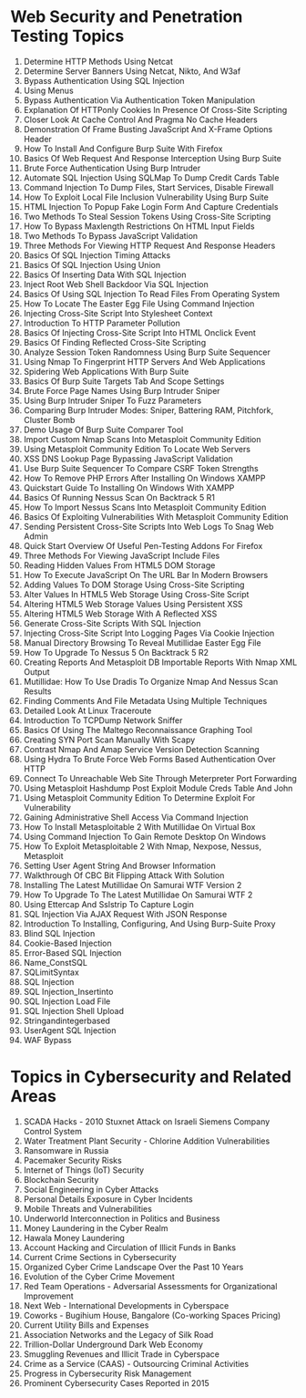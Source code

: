 # Web Security and Penetration Testing Topics

1. Determine HTTP Methods Using Netcat
2. Determine Server Banners Using Netcat, Nikto, And W3af
3. Bypass Authentication Using SQL Injection
4. Using Menus
5. Bypass Authentication Via Authentication Token Manipulation
6. Explanation Of HTTPonly Cookies In Presence Of Cross-Site Scripting
7. Closer Look At Cache Control And Pragma No Cache Headers
8. Demonstration Of Frame Busting JavaScript And X-Frame Options Header
9. How To Install And Configure Burp Suite With Firefox
10. Basics Of Web Request And Response Interception Using Burp Suite
11. Brute Force Authentication Using Burp Intruder
12. Automate SQL Injection Using SQLMap To Dump Credit Cards Table
13. Command Injection To Dump Files, Start Services, Disable Firewall
14. How To Exploit Local File Inclusion Vulnerability Using Burp Suite
15. HTML Injection To Popup Fake Login Form And Capture Credentials
16. Two Methods To Steal Session Tokens Using Cross-Site Scripting
17. How To Bypass Maxlength Restrictions On HTML Input Fields
18. Two Methods To Bypass JavaScript Validation
19. Three Methods For Viewing HTTP Request And Response Headers
20. Basics Of SQL Injection Timing Attacks
21. Basics Of SQL Injection Using Union
22. Basics Of Inserting Data With SQL Injection
23. Inject Root Web Shell Backdoor Via SQL Injection
24. Basics Of Using SQL Injection To Read Files From Operating System
25. How To Locate The Easter Egg File Using Command Injection
26. Injecting Cross-Site Script Into Stylesheet Context
27. Introduction To HTTP Parameter Pollution
28. Basics Of Injecting Cross-Site Script Into HTML Onclick Event
29. Basics Of Finding Reflected Cross-Site Scripting
30. Analyze Session Token Randomness Using Burp Suite Sequencer
31. Using Nmap To Fingerprint HTTP Servers And Web Applications
32. Spidering Web Applications With Burp Suite
33. Basics Of Burp Suite Targets Tab And Scope Settings
34. Brute Force Page Names Using Burp Intruder Sniper
35. Using Burp Intruder Sniper To Fuzz Parameters
36. Comparing Burp Intruder Modes: Sniper, Battering RAM, Pitchfork, Cluster Bomb
37. Demo Usage Of Burp Suite Comparer Tool
38. Import Custom Nmap Scans Into Metasploit Community Edition
39. Using Metasploit Community Edition To Locate Web Servers
40. XSS DNS Lookup Page Bypassing JavaScript Validation
41. Use Burp Suite Sequencer To Compare CSRF Token Strengths
42. How To Remove PHP Errors After Installing On Windows XAMPP
43. Quickstart Guide To Installing On Windows With XAMPP
44. Basics Of Running Nessus Scan On Backtrack 5 R1
45. How To Import Nessus Scans Into Metasploit Community Edition
46. Basics Of Exploiting Vulnerabilities With Metasploit Community Edition
47. Sending Persistent Cross-Site Scripts Into Web Logs To Snag Web Admin
48. Quick Start Overview Of Useful Pen-Testing Addons For Firefox
49. Three Methods For Viewing JavaScript Include Files
50. Reading Hidden Values From HTML5 DOM Storage
51. How To Execute JavaScript On The URL Bar In Modern Browsers
52. Adding Values To DOM Storage Using Cross-Site Scripting
53. Alter Values In HTML5 Web Storage Using Cross-Site Script
54. Altering HTML5 Web Storage Values Using Persistent XSS
55. Altering HTML5 Web Storage With A Reflected XSS
56. Generate Cross-Site Scripts With SQL Injection
57. Injecting Cross-Site Script Into Logging Pages Via Cookie Injection
58. Manual Directory Browsing To Reveal Mutillidae Easter Egg File
59. How To Upgrade To Nessus 5 On Backtrack 5 R2
60. Creating Reports And Metasploit DB Importable Reports With Nmap XML Output
61. Mutillidae: How To Use Dradis To Organize Nmap And Nessus Scan Results
62. Finding Comments And File Metadata Using Multiple Techniques
63. Detailed Look At Linux Traceroute
64. Introduction To TCPDump Network Sniffer
65. Basics Of Using The Maltego Reconnaissance Graphing Tool
66. Creating SYN Port Scan Manually With Scapy
67. Contrast Nmap And Amap Service Version Detection Scanning
68. Using Hydra To Brute Force Web Forms Based Authentication Over HTTP
69. Connect To Unreachable Web Site Through Meterpreter Port Forwarding
70. Using Metasploit Hashdump Post Exploit Module Creds Table And John
71. Using Metasploit Community Edition To Determine Exploit For Vulnerability
72. Gaining Administrative Shell Access Via Command Injection
73. How To Install Metasploitable 2 With Mutillidae On Virtual Box
74. Using Command Injection To Gain Remote Desktop On Windows
75. How To Exploit Metasploitable 2 With Nmap, Nexpose, Nessus, Metasploit
76. Setting User Agent String And Browser Information
77. Walkthrough Of CBC Bit Flipping Attack With Solution
78. Installing The Latest Mutillidae On Samurai WTF Version 2
79. How To Upgrade To The Latest Mutillidae On Samurai WTF 2
80. Using Ettercap And Sslstrip To Capture Login
81. SQL Injection Via AJAX Request With JSON Response
82. Introduction To Installing, Configuring, And Using Burp-Suite Proxy 
83. Blind SQL Injection
84. Cookie-Based Injection
85. Error-Based SQL Injection
86. Name_ConstSQL
87. SQLimitSyntax
88. SQL Injection
89. SQL Injection_Insertinto
90. SQL Injection Load File
91. SQL Injection Shell Upload
92. Stringandintegerbased
93. UserAgent SQL Injection
94. WAF Bypass



# Topics in Cybersecurity and Related Areas

1. SCADA Hacks - 2010 Stuxnet Attack on Israeli Siemens Company Control System
2. Water Treatment Plant Security - Chlorine Addition Vulnerabilities
3. Ransomware in Russia
4. Pacemaker Security Risks
5. Internet of Things (IoT) Security
6. Blockchain Security
7. Social Engineering in Cyber Attacks
8. Personal Details Exposure in Cyber Incidents
9. Mobile Threats and Vulnerabilities
10. Underworld Interconnection in Politics and Business
11. Money Laundering in the Cyber Realm
12. Hawala Money Laundering
13. Account Hacking and Circulation of Illicit Funds in Banks
14. Current Crime Sections in Cybersecurity
15. Organized Cyber Crime Landscape Over the Past 10 Years
16. Evolution of the Cyber Crime Movement
17. Red Team Operations - Adversarial Assessments for Organizational Improvement
18. Next Web - International Developments in Cyberspace
19. Coworks - Bugihium House, Bangalore (Co-working Spaces Pricing)
20. Current Utility Bills and Expenses
21. Association Networks and the Legacy of Silk Road
22. Trillion-Dollar Underground Dark Web Economy
23. Smuggling Revenues and Illicit Trade in Cyberspace
24. Crime as a Service (CAAS) - Outsourcing Criminal Activities
25. Progress in Cybersecurity Risk Management
26. Prominent Cybersecurity Cases Reported in 2015

